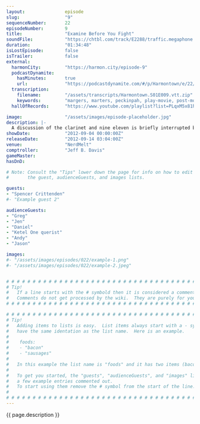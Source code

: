 ```yaml
---
layout:               episode
slug:                 "9"
sequenceNumber:       22
episodeNumber:        9
title:                "Examine Before You Fight"
soundFile:            "https://chtbl.com/track/E2288/traffic.megaphone.fm/STA1215947889.mp3?updated=1555696807"
duration:             "01:34:48"
isLostEpisode:        false
isTrailer:            false
external:
  harmonCity:         "https://harmon.city/episode-9"
  podcastDynamite:
    hasMinutes:       true
    url:              "https://podcastdynamite.com/#/p/Harmontown/e/22/9"
  transcription:
    filename:         "/assets/transcripts/Harmontown.S01E009.vtt.zip"
    keywords:         "margers, marters, peckinpah, play-movie, post-modern, unsheath, wallowing, stingray, pig's, clarinet, piggy, hugo, tomes, 20-sided, rickety, seafood, stung, scrolls, pig, sponsorship, eclipse, usa, examined, avenue, albino"
  hallOfRecords:      "https://www.youtube.com/playlist?list=PLqxM5x81hNOYgqKXa9rCqgUiL2vHKLCUf"

image:                "/assets/images/episode-placeholder.jpg"
description: |-
  A discussion of the clarinet and nine eleven is briefly interrupted by an amazing D&D adventure before proceeding into an indictment of the Hugo Awards and concluding with a demonstration of how hard it is to conclude.
showDate:             "2012-09-04 00:00:00Z"
releaseDate:          "2012-09-14 03:04:00Z"
venue:                "NerdMelt"
comptroller:          "Jeff B. Davis"
gameMaster:           
hasDnD:               

# Note: Consult the "Tips" lower down the page for info on how to edit
#       the guest, audienceGuests, and images lists.

guests:
- "Spencer Crittenden"
#- "Example guest 2"

audienceGuests:
- "Greg"
- "Jen"
- "Daniel"
- "Ketel One querist"
- "Andy"
- "Jason"

images:
#- "/assets/images/episodes/022/example-1.png"
#- "/assets/images/episodes/022/example-2.jpeg"


# # # # # # # # # # # # # # # # # # # # # # # # # # # # # # # # # # # # # # # # # # # # #
# Tip!
#   If a line starts with the # symbold then it is considered a comment.
#   Comments do not get processed by the wiki.  They are purely for your information.
# # # # # # # # # # # # # # # # # # # # # # # # # # # # # # # # # # # # # # # # # # # # #

# # # # # # # # # # # # # # # # # # # # # # # # # # # # # # # # # # # # # # # # # # # # #
# Tip!
#   Adding items to lists is easy.  List items always start with a - symbol and have
#   have the same identation as the list name.  Here is an example.
#
#    foods:
#    - "bacon"
#    - "sausages"
#
#   In this example the list name is "foods" and it has two items (bacon, and sausages).
#
#   To get you started, the "guests", "audienceGuests", and "images" lists below have
#   a few example entries commented out.
#   To start using them remove the # symbol from the start of the line.
#
# # # # # # # # # # # # # # # # # # # # # # # # # # # # # # # # # # # # # # # # # # # # #
---
```


<!-- The episode description will be rendered here -->
{{ page.description }}

<!-- Add your content BELOW here -->
<!-- vvvvvvvvvvvvvvvvvvvvvvvvvvv -->




<!-- ^^^^^^^^^^^^^^^^^^^^^^^^^^^ -->
<!-- Add your content ABOVE here -->

<!-- The episode gallery will be rendered here -->